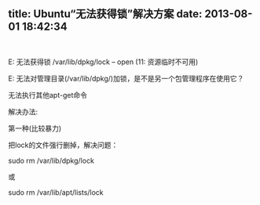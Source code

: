 title: Ubuntu“无法获得锁”解决方案
date: 2013-08-01 18:42:34
---

<br />
<p>
	E: 无法获得锁 /var/lib/dpkg/lock – open (11: 资源临时不可用)
</p>
<p>
	E: 无法对管理目录(/var/lib/dpkg/)加锁，是不是另一个包管理程序在使用它？
</p>
<p>
	无法执行其他apt-get命令
</p>
<p>
	解决办法:
</p>
<p>
	第一种(比较暴力)
</p>
<p>
	把lock的文件强行删掉，解决问题：
</p>
<p>
	sudo rm /var/lib/dpkg/lock
</p>
<p>
	或
</p>
<p>
	sudo rm /var/lib/apt/lists/lock
</p>